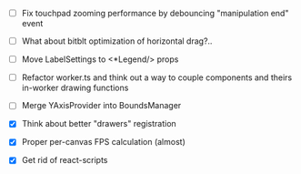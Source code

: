 - [ ] Fix touchpad zooming performance by debouncing "manipulation end" event
- [ ] What about bitblt optimization of horizontal drag?..
- [ ] Move LabelSettings to <*Legend/> props
- [ ] Refactor worker.ts and think out a way to couple components and theirs in-worker drawing functions
- [ ] Merge YAxisProvider into BoundsManager

- [x] Think about better "drawers" registration
- [x] Proper per-canvas FPS calculation (almost)
- [x] Get rid of react-scripts

